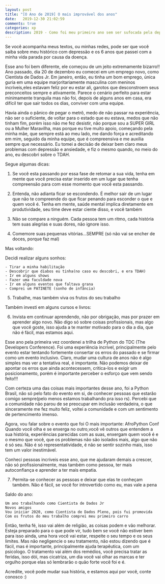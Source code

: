 ```yaml
---
layout: post
title: "[O Ano de 2019] O mais improvável dos anos"
date:   2019-12-30 21:02:59
comments: true
categories: xp
description: 2019 - Como foi meu primeiro ano sem ser sufocada pela depressão?!
---
```


Se você acompanha meus textos, ou minhas redes, pode ser que você saiba sobre meu histórico com depressão e os 6 anos que passei com a minha vida parada por causa da doença.

Esse ano foi bem diferente, ele começou de um jeito extremamente bizarro!! Ano passado, dia 20 de dezembro eu comecei em um emprego novo, como Cientista de Dados Jr. Em janeiro, então, eu tinha um bom emprego, única guria em uma equipe marjoritariamente masculina com meninos  incríveis,eles estavam feliz por eu estar ali, garotos que desconstroem seus preconceitos sempre e ativamente. Parece o cenário perfeito para estar minimamente tranquila mas não foi, depois de alguns anos em casa, era difícil ter que sair todos os dias, conviver com uma equipe. 

Havia ainda o pânico de pegar o metrô, medo de não passar na experiência, não ser o suficiente, de voltar para o estado que eu estava, medos que não tinham fim, porém isso não me fez desistir, não porque sou a SUPER GIRL ou a Mulher Maravilha, mas porque eu tive muito apoio, começando pela minha mãe, que sempre está ao meu lado, me dando força e acreditando em mim, seguido da minha equipe, que é compreensiva e me auxilia sempre que necessário.
Eu tomei a decisão de deixar bem claro meus problemas com depressão e ansiedade, e fiz o mesmo quando, no meio do ano, eu descobri sobre o TDAH.

Segue algumas dicas:

1) Se você esta passando por essa fase de retomar a sua vida, tenha em mente que você precisa estar inserido em um lugar que tenha compreensão para com esse momento que você esta passando.

2) Entenda, não adianta ficar se escondendo. É melhor sair de um lugar que não te compreende do que ficar penando para esconder o que e quem você é. Tenha em mente, saúde mental implica diretamente em produtividade, seu time deve estar ciente disso, e você também

3) Não se compare a ninguém. Cada pessoa tem um ritmo, cada história tem suas alegrias e suas dores, não ignore isso.

4) Comemore suas pequenas vitórias...SEMPRE (só não vai se encher de doces, porque faz mal)

Mas voltando:

Decidi realizar alguns sonhos: 

    - Tirar a minha habilitação
    - Descobrir que diabos eu tinha(no caso eu descobri, e era TDAH)
    - Ir em alguns shows
    - Fazer uma faculdade nova
    - Ir em alguns eventos que faltava grana
    - Comprei um PATINETE (sonho de infância)

5) Trabalhe, mas também viva os frutos do seu trabalho

Também investi em alguns cursos e livros:

6) Invista em continuar aprendendo, não por obrigação, mas por prazer em aprender algo novo. Não digo só sobre coisas profissionais, mas algo que você goste, isso ajuda a te manter motivado para o dia a dia, que não é fácil, mas estamos aqui.

Esse ano pela primeira vez coordenei a trilha de Python do TDC (The Developers Conference). Foi uma experiência incrível, principalmente pelo evento estar tentando fortemente consertar os erros do passado e se firmar como um evento inclusivo. Claro, mudar uma cultura de anos não é algo simples mas ver a tentativa real, é importante. Não podemos deixar de apontar os erros que ainda acontecessem, critica-los e exigir um posicionamento, porém é importante perceber o esforço que vem sendo feito!!!

Com certeza uma das coisas mais importantes desse ano, foi a Python Brasil, não só pelo fato do evento em si, de conhecer pessoas que estarão comigo sempre(pelo menos estamos trabalhando pra isso rs). Percebi que a comunidade não parou de se preocupar em inclusão verdadeira, o que sinceramente me fez muito feliz, voltei a comunidade e com um sentimento de pertencimento imenso.

Agora, vou falar sobre o evento que foi O mais importante: AfroPython Conf
Quando você olha e se enxerga no outro,você vê outros que entendem a sua história, experiências parecidas com as suas, enxergam quem você é e o mesmo que você, que os problemas não são isolados mais, algo que não é só seu. Não é só representatividade, é não se sentir sozinho mais, isso tem um valor inestimável.


Conheci pessoas incríveis esse ano, que me ajudaram demais a crescer, não só profissionalmente, mas também como pessoa, ter mais autoconfiança e aprender a ter mais empatia.

7) Permita-se conhecer as pessoas e deixar que elas te conheçam também. Não é fácil, se você for introvertido como eu, mas vale a pena


Saldo do ano:
    
    Um ano trabalhando como Cientista de Dados Jr
    Novos amigos
    Vou iniciar 2020, como Cientista de Dados Pleno, pois fui promovida
    Com os frutos do meu trabalho comprei meu primeiro carro

Então, tenha fé, isso vai além de religião, as coisas podem e vão melhorar. Esteja preparado para o que pode vir, tudo bem se você não estiver bem para isso ainda, uma hora você vai estar, respeite o seu tempo e os seus limites. Mas não negligencie o seu tratamento, não estou dizendo que é fácil, mas é importante, principalmente ajuda terapêutica, com um psicologo. O tratamento vai além dos remédios, você precisa tratar as feridas, isso dói, mas cicatriza, um dia você vai olhar as marcas e ter orgulho porque elas só lembrarão o quão forte você foi e é.

Acredite, você pode mudar sua história, e estamos aqui por você, conte conosco :)
